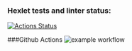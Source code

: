 ### Hexlet tests and linter status:
[![Actions Status](https://github.com/Artemka1989/python-project-50/workflows/hexlet-check/badge.svg)](https://github.com/Artemka1989/python-project-50/actions)

###Github Actions
![example workflow](https://github.com/Artemka1989/python-project-50/actions/workflows/pyci.yml/badge.svg)
